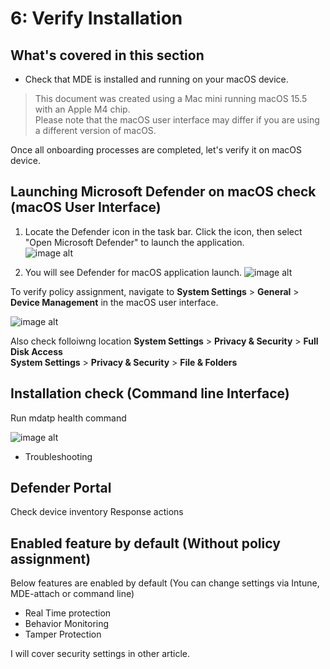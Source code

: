 # 6: Verify Installation

## What's covered in this section
- Check that MDE is installed and running on your macOS device.  

> This document was created using a Mac mini running macOS 15.5 with an Apple M4 chip.  
> Please note that the macOS user interface may differ if you are using a different version of macOS.

Once all onboarding processes are completed, let's verify it on macOS device.

## Launching Microsoft Defender on macOS check (macOS User Interface)

1.  Locate the Defender icon in the task bar.  Click the icon, then select "Open Microsoft Defender" to launch the application.  
   ![image alt](https://github.com/yujiaoMSFT/mde-temp/blob/d184d056be905a9f2b8ab98055738b89483134d9/images/MDE-MacOS-macOS-UI2.png)

2. You will see Defender for macOS application launch.
   ![image alt](https://github.com/yujiaoMSFT/mde-temp/blob/5fbcdb58ada164b6c4c14940589d55495240bd52/images/MDE-MacOS-macOS-UI4.png)

To verify policy assignment, navigate to **System Settings** > **General** > **Device Management** in the macOS user interface.

![image alt](https://github.com/yujiaoMSFT/mde-temp/blob/8d80da4ce91666ebe0a3bde63e4f05dea7917c8a/images/MDE-MacOS-DeviceManagement.png)

Also check folloiwng location
 **System Settings** > **Privacy & Security** > **Full Disk Access**  
 **System Settings** > **Privacy & Security** > **File & Folders**

## Installation check (Command line Interface)

Run mdatp health command
  
![image alt](https://github.com/yujiaoMSFT/mde-temp/blob/e32b2413d3130f2605127b619394dbc5dc4ea833/images/MDE-MacOS-MDATP-Health.png)

- Troubleshooting

## Defender Portal

Check device inventory
Response actions

## Enabled feature by default (Without policy assignment)

Below features are enabled by default (You can change settings via Intune, MDE-attach or command line)
- Real Time protection
- Behavior Monitoring
- Tamper Protection

I will cover security settings in other article.



